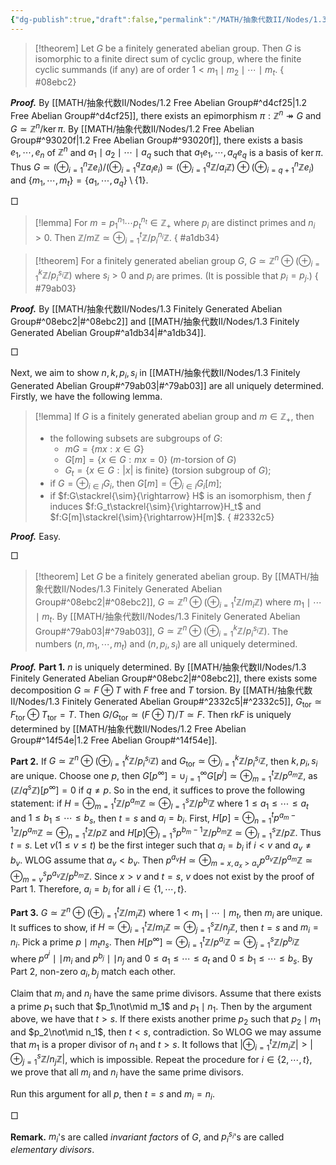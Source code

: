 ```yaml
---
{"dg-publish":true,"draft":false,"permalink":"/MATH/抽象代数II/Nodes/1.3 Finitely Generated Abelian Group/","dgPassFrontmatter":true}
---
```



> [!theorem]
> Let $G$ be a finitely generated abelian group. Then $G$ is isomorphic to a finite direct sum of cyclic group, where the finite cyclic summands (if any) are of order $1<m_1\mid m_2\mid\cdots\mid m_t$.
{ #08ebc2}


**_Proof._**
By [[MATH/抽象代数II/Nodes/1.2 Free Abelian Group#^d4cf25\|1.2 Free Abelian Group#^d4cf25]], there exists an epimorphism $\pi:\mathbb{Z}^n\twoheadrightarrow G$ and $G\simeq \mathbb{Z}^n/\ker\pi$. By [[MATH/抽象代数II/Nodes/1.2 Free Abelian Group#^93020f\|1.2 Free Abelian Group#^93020f]], there exists a basis $e_1,\cdots,e_n$ of $\mathbb{Z}^n$ and $a_1\mid a_2\mid\cdots\mid a_q$ such that $a_1e_1,\cdots,a_qe_q$ is a basis of $\ker\pi$. Thus $G\simeq(\oplus_{i=1}^n \mathbb{Z}e_i)/(\oplus_{i=1}^q\mathbb{Z}a_ie_i)\simeq(\oplus_{i=1}^q \mathbb{Z}/a_i\mathbb{Z})\oplus(\oplus_{i=q+1}^n \mathbb{Z}e_i)$ and $\{m_1,\cdots,m_t\}=\{a_1,\cdots,a_q\}\setminus\{1\}$. 
<p align="left">□</p>


> [!lemma]
> For $m=p_1^{n_1}\cdots p_t^{n_t}\in \mathbb{Z}_+$ where $p_i$ are distinct primes and $n_i>0$. Then $\mathbb{Z}/m\mathbb{Z}\simeq\oplus_{i=1}^t \mathbb{Z}/p_i^{n_i}\mathbb{Z}$.
{ #a1db34}


> [!theorem]
> For a finitely generated abelian group $G$, $G\simeq \mathbb{Z}^n\oplus(\oplus_{i=1}^k \mathbb{Z}/p_i^{s_i}\mathbb{Z})$ where $s_i>0$ and $p_i$ are primes. (It is possible that $p_i=p_j$.)
{ #79ab03}



**_Proof._**
By [[MATH/抽象代数II/Nodes/1.3 Finitely Generated Abelian Group#^08ebc2\|#^08ebc2]] and [[MATH/抽象代数II/Nodes/1.3 Finitely Generated Abelian Group#^a1db34\|#^a1db34]].
<p align="left">□</p>


Next, we aim to show $n,k,p_i,s_i$ in [[MATH/抽象代数II/Nodes/1.3 Finitely Generated Abelian Group#^79ab03\|#^79ab03]] are all uniquely determined. Firstly, we have the following lemma.

> [!lemma]
> If $G$ is a finitely generated abelian group and $m\in \mathbb{Z}_+$, then
> - the following subsets are subgroups of $G$: 
> 	- $mG=\{mx:x\in G\}$
> 	- $G[m]=\{x\in G:mx=0\}$ ($m$-torsion of $G$)
> 	- $G_t=\{x\in G:|x|\mbox{ is finite}\}$ (torsion subgroup of $G$);
> - if $G=\oplus_{i\in I}G_i$, then $G[m]=\oplus_{i\in I}G_i[m]$;
> - if $f:G\stackrel{\sim}{\rightarrow} H$ is an isomorphism, then $f$ induces $f:G_t\stackrel{\sim}{\rightarrow}H_t$ and $f:G[m]\stackrel{\sim}{\rightarrow}H[m]$.
{ #2332c5}


**_Proof._**
Easy.
<p align="left">□</p>


> [!theorem]
> Let $G$ be a finitely generated abelian group. By [[MATH/抽象代数II/Nodes/1.3 Finitely Generated Abelian Group#^08ebc2\|#^08ebc2]], $G\simeq \mathbb{Z}^n\oplus(\oplus_{i=1}^t\mathbb{Z}/m_i\mathbb{Z})$ where $m_1\mid \cdots\mid m_t$. By [[MATH/抽象代数II/Nodes/1.3 Finitely Generated Abelian Group#^79ab03\|#^79ab03]], $G\simeq \mathbb{Z}^n\oplus(\oplus_{i=1}^k\mathbb{Z}/p_i^{s_i}\mathbb{Z})$. The numbers $(n,m_1,\cdots,m_t)$ and $(n,p_i,s_i)$ are all uniquely determined.

**_Proof._**
**Part 1.** $n$ is uniquely determined. By [[MATH/抽象代数II/Nodes/1.3 Finitely Generated Abelian Group#^08ebc2\|#^08ebc2]], there exists some decomposition $G\simeq F\oplus T$ with $F$ free and $T$ torsion. By [[MATH/抽象代数II/Nodes/1.3 Finitely Generated Abelian Group#^2332c5\|#^2332c5]], $G_{\mathrm{tor}}\simeq F_{\mathrm{tor}}\oplus T_{\mathrm{tor}}=T$. Then $G/G_{\mathrm{tor}}\simeq(F\oplus T)/T\simeq F$. Then $\mathrm{rk} F$ is uniquely determined by [[MATH/抽象代数II/Nodes/1.2 Free Abelian Group#^14f54e\|1.2 Free Abelian Group#^14f54e]]. 

**Part 2.** If $G\simeq \mathbb{Z}^n\oplus(\oplus_{i=1}^k\mathbb{Z}/p_i^{s_i}\mathbb{Z})$ and $G_{\mathrm{tor}}\simeq \oplus_{i=1}^k\mathbb{Z}/p_i^{s_i}\mathbb{Z}$, then $k,p_i,s_i$ are unique. Choose one $p$, then $G[p^\infty]=\cup_{j=1}^\infty G[p^j]\simeq\oplus_{m=1}^t \mathbb{Z}/p^{a_m}\mathbb{Z}$, as $(\mathbb{Z}/q^s\mathbb{Z})[p^\infty]=0$ if $q\neq p$. So in the end, it suffices to prove the following statement: if $H=\oplus_{m=1}^t\mathbb{Z}/p^{a_m}\mathbb{Z}\simeq\oplus_{l=1}^s\mathbb{Z}/p^{b_l}\mathbb{Z}$ where $1\leqslant a_1\leqslant\cdots\leqslant a_t$ and $1\leqslant b_1\leqslant \cdots\leqslant b_s$, then $t=s$ and $a_i=b_i$. First, $H[p]=\oplus_{n=1}^tp^{a_m-1}\mathbb{Z}/p^{a_m}\mathbb{Z}\simeq\oplus_{n=1}^t \mathbb{Z}/p\mathbb{Z}$ and $H[p]\oplus_{l=1}^sp^{b_m-1}\mathbb{Z}/p^{b_m}\mathbb{Z}\simeq\oplus_{l=1}^s \mathbb{Z}/p\mathbb{Z}$. Thus $t=s$. Let $v(1\leqslant v\leqslant t)$ be the first integer such that $a_i=b_i$ if $i<v$ and $a_v\neq b_v$. WLOG assume that $a_v<b_v$. Then $p^{a_v}H\simeq\oplus_{m=x,a_x>a_v}p^{a_v}\mathbb{Z}/p^{a_m}\mathbb{Z}\simeq\oplus_{m=v}^{s}p^{a_v}\mathbb{Z}/p^{b_m}\mathbb{Z}$. Since $x>v$ and $t=s$, $v$ does not exist by the proof of Part 1. Therefore, $a_i=b_i$ for all $i\in\{1,\cdots,t\}$. 

**Part 3.** $G\simeq \mathbb{Z}^n\oplus(\oplus_{i=1}^t \mathbb{Z}/m_i\mathbb{Z})$ where $1<m_1\mid\cdots\mid m_t$, then $m_i$ are unique. It suffices to show, if $H\simeq\oplus_{i=1}^t \mathbb{Z}/m_i\mathbb{Z}\simeq\oplus_{j=1}^s\mathbb{Z}/n_j\mathbb{Z}$, then $t=s$ and $m_i=n_i$. Pick a prime $p\mid m_tn_s$. Then $H[p^\infty]\simeq\oplus_{i=1}^t\mathbb{Z}/p^{a_i}\mathbb{Z}\simeq\oplus_{j=1}^s\mathbb{Z}/p^{b_j}\mathbb{Z}$ where $p^{a^i}\mid\mid m_i$ and $p^{b_j}\mid\mid n_j$ and $0\leqslant a_1\leqslant\cdots\leqslant a_t$ and $0\leqslant b_1\leqslant \cdots\leqslant b_s$. By Part 2, non-zero $a_i,b_j$ match each other. 

Claim that $m_i$ and $n_i$ have the same prime divisors. Assume that there exists a prime $p_1$ such that $p_1\not\mid m_1$ and $p_1\mid n_1$. Then by the argument above, we have that $t>s$. If there exists another prime $p_2$ such that $p_2\mid m_1$ and $p_2\not\mid n_1$, then $t<s$, contradiction. So WLOG we may assume that $m_1$ is a proper divisor of $n_1$ and $t>s$. It follows that $|\oplus_{i=1}^t\mathbb{Z}/m_i\mathbb{Z}|>|\oplus_{j=1}^s\mathbb{Z}/n_j\mathbb{Z}|$, which is impossible. Repeat the procedure for $i\in\{2,\cdots,t\}$, we prove that all $m_i$ and $n_i$ have the same prime divisors.

Run this argument for all $p$, then $t=s$ and $m_i=n_i$.
<p align="left">□</p>

**Remark.** $m_i$'s are called *invariant factors* of $G$, and $p_i^{s_i}$'s are called *elementary divisors*. 